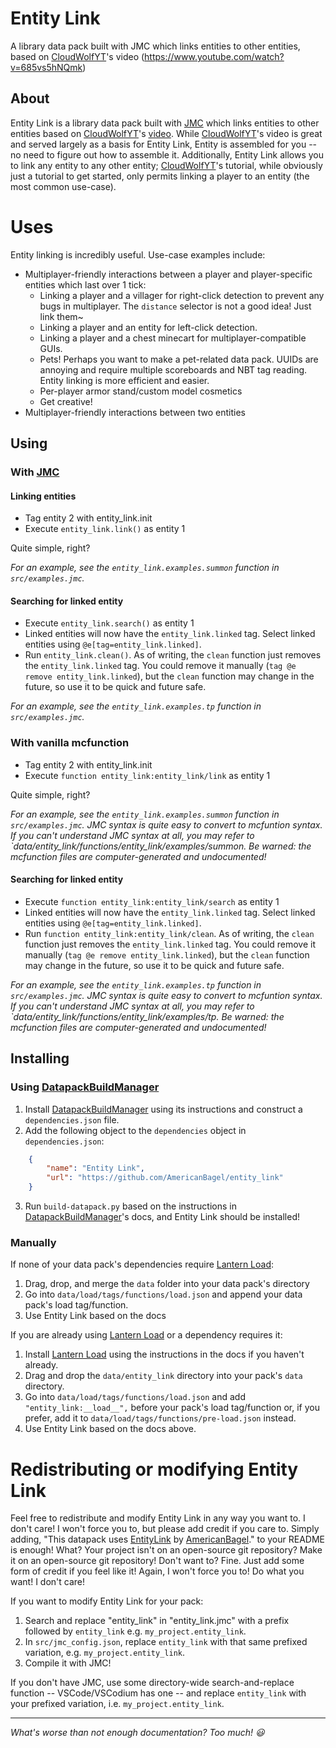# Entity Link
A library data pack built with JMC which links entities to other entities, based on [CloudWolfYT](https://github.com/CloudWolfYT)'s video (https://www.youtube.com/watch?v=685vs5hNQmk)

## About
Entity Link is a library data pack built with [JMC](https://github.com/WingedSeal/jmc/) which links entities to other entities based on [CloudWolfYT](https://github.com/CloudWolfYT)'s [video](https://www.youtube.com/watch?v=685vs5hNQmk). While [CloudWolfYT](https://github.com/CloudWolfYT)'s video is great and served largely as a basis for Entity Link, Entity is assembled for you -- no need to figure out how to assemble it. Additionally, Entity Link allows you to link any entity to any other entity; [CloudWolfYT](https://github.com/CloudWolfYT)'s tutorial, while obviously just a tutorial to get started, only permits linking a player to an entity (the most common use-case).

# Uses
Entity linking is incredibly useful. Use-case examples include:
- Multiplayer-friendly interactions between a player and player-specific entities which last over 1 tick:
    - Linking a player and a villager for right-click detection to prevent any bugs in multiplayer. The `distance` selector is not a good idea! Just link them~
    - Linking a player and an entity for left-click detection.
    - Linking a player and a chest minecart for multiplayer-compatible GUIs.
    - Pets! Perhaps you want to make a pet-related data pack. UUIDs are annoying and require multiple scoreboards and NBT tag reading. Entity linking is more efficient and easier.
    - Per-player armor stand/custom model cosmetics
    - Get creative!
- Multiplayer-friendly interactions between two entities

## Using
### With [JMC](https://github.com/WingedSeal/jmc/)
#### Linking entities
- Tag entity 2 with entity_link.init
- Execute `entity_link.link()` as entity 1

Quite simple, right?

*For an example, see the `entity_link.examples.summon` function in `src/examples.jmc`.*

#### Searching for linked entity
- Execute `entity_link.search()` as entity 1
- Linked entities will now have the `entity_link.linked` tag. Select linked entities using `@e[tag=entity_link.linked]`.
- Run `entity_link.clean()`. As of writing, the `clean` function just removes the `entity_link.linked` tag. You could remove it manually (`tag @e remove entity_link.linked`), but the `clean` function may change in the future, so use it to be quick and future safe.

*For an example, see the `entity_link.examples.tp` function in `src/examples.jmc`.*

### With vanilla mcfunction
- Tag entity 2 with entity_link.init
- Execute `function entity_link:entity_link/link` as entity 1

Quite simple, right?

*For an example, see the `entity_link.examples.summon` function in `src/examples.jmc`. JMC syntax is quite easy to convert to mcfuntion syntax. If you can't understand JMC syntax at all, you may refer to `data/entity_link/functions/entity_link/examples/summon. Be warned: the mcfunction files are computer-generated and undocumented!*

#### Searching for linked entity
- Execute `function entity_link:entity_link/search` as entity 1
- Linked entities will now have the `entity_link.linked` tag. Select linked entities using `@e[tag=entity_link.linked]`.
- Run `function entity_link:entity_link/clean`. As of writing, the `clean` function just removes the `entity_link.linked` tag. You could remove it manually (`tag @e remove entity_link.linked`), but the `clean` function may change in the future, so use it to be quick and future safe.

*For an example, see the `entity_link.examples.tp` function in `src/examples.jmc`. JMC syntax is quite easy to convert to mcfuntion syntax. If you can't understand JMC syntax at all, you may refer to `data/entity_link/functions/entity_link/examples/tp. Be warned: the mcfunction files are computer-generated and undocumented!*

## Installing
### Using [DatapackBuildManager](https://github.com/ICY105/DatapackBuildManager)
1. Install [DatapackBuildManager](https://github.com/ICY105/DatapackBuildManager) using its instructions and construct a `dependencies.json` file.
2. Add the following object to the `dependencies` object in `dependencies.json`:
   
```json
    {
        "name": "Entity Link",
        "url": "https://github.com/AmericanBagel/entity_link"
    }
```

3. Run `build-datapack.py` based on the instructions in [DatapackBuildManager](https://github.com/ICY105/DatapackBuildManager)'s docs, and Entity Link should be installed!

### Manually
If none of your data pack's dependencies require [Lantern Load](https://github.com/LanternMC/load):
1. Drag, drop, and merge the `data` folder into your data pack's directory
2. Go into `data/load/tags/functions/load.json` and append your data pack's load tag/function.
3. Use Entity Link based on the docs

If you are already using [Lantern Load](https://github.com/LanternMC/load)  or a dependency requires it:
1. Install [Lantern Load](https://github.com/LanternMC/load) using the instructions in the docs if you haven't already.
2. Drag and drop the `data/entity_link` directory into your pack's `data` directory.
3. Go into `data/load/tags/functions/load.json` and add `"entity_link:__load__",` before your pack's load tag/function or, if you prefer, add it to `data/load/tags/functions/pre-load.json` instead.
4. Use Entity Link based on the docs above.

# Redistributing or modifying Entity Link
Feel free to redistribute and modify Entity Link in any way you want to. I don't care! I won't force you to, but please add credit if you care to. Simply adding, "This datapack uses [EntityLink](https://github.com/AmericanBagel/entity_link) by [AmericanBagel](https://github.com/AmericanBagel/)." to your README is enough! What? Your project isn't on an open-source git repository? Make it on an open-source git repository! Don't want to? Fine. Just add some form of credit if you feel like it! Again, I won't force you to! Do what you want! I don't care!

If you want to modify Entity Link for your pack:
1. Search and replace "entity_link" in "entity_link.jmc" with a prefix followed by `entity_link` e.g. `my_project.entity_link`.
2. In `src/jmc_config.json`, replace `entity_link` with that same prefixed variation, e.g. `my_project.entity_link`.
3. Compile it with JMC!

If you don't have JMC, use some directory-wide search-and-replace function -- VSCode/VSCodium has one -- and replace `entity_link` with your prefixed variation, i.e. `my_project.entity_link`.

---

*What's worse than not enough documentation? Too much! 😃*
